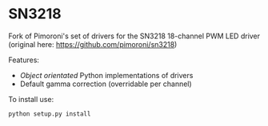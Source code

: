 SN3218
======

Fork of Pimoroni's set of drivers for the SN3218 18-channel PWM LED driver
(original here: https://github.com/pimoroni/sn3218)

Features:

- _Object orientated_ Python implementations of drivers
- Default gamma correction (overridable per channel)

To install use:

	python setup.py install
